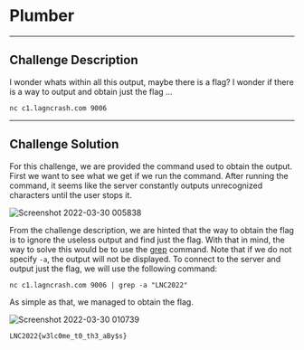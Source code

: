 # Plumber

---

## Challenge Description 
I wonder whats within all this output, maybe there is a flag? I wonder if there is a way to output and obtain just the flag ...

`nc c1.lagncrash.com 9006`

---

## Challenge Solution
For this challenge, we are provided the command used to obtain the output. First we want to see what we get if we run the command. After running the command, it seems like the server constantly outputs unrecognized characters until the user stops it.

![Screenshot 2022-03-30 005838](https://user-images.githubusercontent.com/101789488/160666359-a22c3ada-a6ef-40a9-a2a9-54e372cd1b96.png)

From the challenge description, we are hinted that the way to obtain the flag is to ignore the useless output and find just the flag. With that in mind, the way to solve this would be to use the [grep](https://www.ibm.com/docs/en/aix/7.2?topic=g-grep-command) command. Note that if we do not specify `-a`, the output will not be displayed. To connect to the server and output just the flag, we will use the following command:
```
nc c1.lagncrash.com 9006 | grep -a "LNC2022"
```

As simple as that, we managed to obtain the flag.

![Screenshot 2022-03-30 010739](https://user-images.githubusercontent.com/101789488/160667131-2c6436da-0697-43ad-b52b-e15897c828de.png)
```
LNC2022{w3lc0me_t0_th3_aBy$s}
```